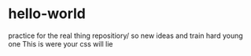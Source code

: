 # hello-world
practice for the real thing repositiory/ so new ideas and train hard young one
This is were your css will lie
